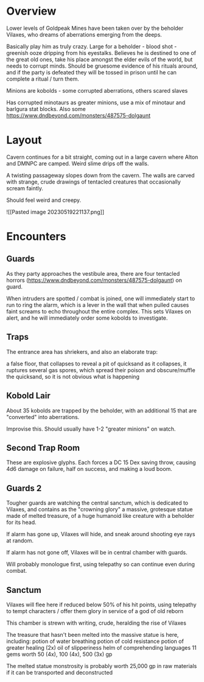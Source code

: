 # Overview

Lower levels of Goldpeak Mines have been taken over by the beholder Vilaxes, who dreams of aberrations emerging from the deeps. 

Basically play him as truly crazy. Large for a beholder - blood shot - greenish ooze dripping from his eyestalks. Believes he is destined to one of the great old ones, take his place amongst the elder evils of the world, but needs to corrupt minds.  Should be gruesome evidence of his rituals around, and if the party is defeated they will be tossed in prison until he can complete a ritual / turn them. 

Minions are kobolds - some corrupted aberrations, others scared slaves

Has corrupted minotaurs as greater minions, use a mix of minotaur and barlgura stat blocks. Also some https://www.dndbeyond.com/monsters/487575-dolgaunt

# Layout

Cavern continues for a bit straight, coming out in a large cavern where Alton and DMNPC are camped. Weird slime drips off the walls. 

A twisting passageway slopes down from the cavern. The walls are carved with strange, crude drawings of tentacled creatures that occasionally scream faintly. 

Should feel weird and creepy. 

![[Pasted image 20230519221137.png]]

# Encounters

## Guards

As they party approaches the vestibule area, there are four tentacled horrors (https://www.dndbeyond.com/monsters/487575-dolgaunt) on guard. 

When intruders are spotted / combat is joined, one will immediately start to run to ring the alarm, which is a lever in the wall that when pulled causes faint screams to echo throughout the entire complex. This sets Vilaxes on alert, and he will immediately order some kobolds to investigate.

## Traps 

The entrance area has shriekers, and also an elaborate trap:

a false floor, that collapses to reveal a pit of quicksand
	as it collapses, it ruptures several gas spores, which spread their poison and obscure/muffle the quicksand, so it is not obvious what is happening

## Kobold Lair

About 35 kobolds are trapped by the beholder, with an additional 15 that are "converted" into aberrations.

Improvise this. Should usually have 1-2 "greater minions" on watch. 

## Second Trap Room

These are explosive glyphs. Each forces a DC 15 Dex saving throw, causing 4d6 damage on failure, half on success, and making a loud boom. 

## Guards 2

Tougher guards are watching the central sanctum, which is dedicated to Vilaxes, and contains as the "crowning glory" a massive, grotesque statue made of melted treasure, of a huge humanoid like creature with a beholder for its head. 

If alarm has gone up, Vilaxes will hide, and sneak around shooting eye rays at random. 

If alarm has not gone off, Vilaxes will be in central chamber with guards. 

Will probably monologue first, using telepathy so can continue even during combat. 

## Sanctum

Vilaxes will flee here if reduced below 50% of his hit points, using telepathy to tempt characters / offer them glory in service of a god of old reborn

This chamber is strewn with writing, crude, heralding the rise of Vilaxes

The treasure that hasn't been melted into the massive statue is here, including:
potion of water breathing
potion of cold resistance
potion of greater healing (2x)
oil of slipperiness
helm of comprehending languages
11 gems worth 50 (4x), 100 (4x), 500 (3x) gp

The melted statue monstrosity is probably worth 25,000 gp in raw materials if it can be transported and deconstructed


